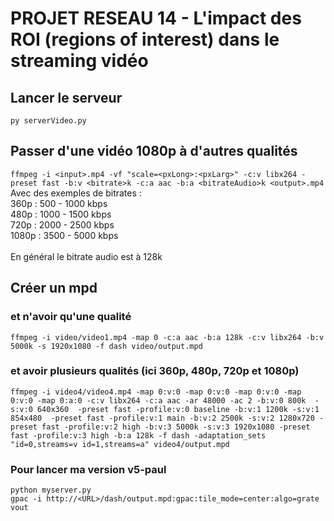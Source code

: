 # PROJET RESEAU 14 - L'impact des ROI (regions of interest) dans le streaming vidéo

## Lancer le serveur

`py serverVideo.py`

## Passer d'une vidéo 1080p à d'autres qualités

```ffmpeg -i <input>.mp4 -vf "scale=<pxLong>:<pxLarg>" -c:v libx264 -preset fast -b:v <bitrate>k -c:a aac -b:a <bitrateAudio>k <output>.mp4```\
Avec des exemples de bitrates :\
360p : 500 - 1000 kbps\
480p : 1000 - 1500 kbps\
720p : 2000 - 2500 kbps\
1080p : 3500 - 5000 kbps\
\
En général le bitrate audio est à 128k  

## Créer un mpd

### et n'avoir qu'une qualité

```ffmpeg -i video/video1.mp4 -map 0 -c:a aac -b:a 128k -c:v libx264 -b:v 5000k -s 1920x1080 -f dash video/output.mpd```

### et avoir plusieurs qualités (ici 360p, 480p, 720p et 1080p)

```ffmpeg -i video4/video4.mp4 -map 0:v:0 -map 0:v:0 -map 0:v:0 -map 0:v:0 -map 0:a:0 -c:v libx264 -c:a aac -ar 48000 -ac 2 -b:v:0 800k  -s:v:0 640x360  -preset fast -profile:v:0 baseline -b:v:1 1200k -s:v:1 854x480  -preset fast -profile:v:1 main -b:v:2 2500k -s:v:2 1280x720 -preset fast -profile:v:2 high -b:v:3 5000k -s:v:3 1920x1080 -preset fast -profile:v:3 high -b:a 128k -f dash -adaptation_sets "id=0,streams=v id=1,streams=a" video4/output.mpd```


### Pour lancer ma version v5-paul 

```
python myserver.py
gpac -i http://<URL>/dash/output.mpd:gpac:tile_mode=center:algo=grate vout
``` 